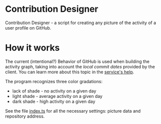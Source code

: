 # Contribution Designer

Contribution Designer - a script for creating any picture of the activity of a user profile on GitHub.


# How it works

The current (intentional?) Behavior of GitHub is used when building the activity graph, taking into account the _local commit dates_ provided by the client. You can learn more about this topic in the [service's help](https://help.github.com/articles/why-are-my-contributions-not-showing-up-on-my-profile/).

The program recognizes three color gradations:
  * lack of shade - no activity on a given day
  * light shade - average activity on a given day
  * dark shade - high activity on a given day

See the file [index.ts](src/index.ts) for all the necessary settings: picture data and repository address.
